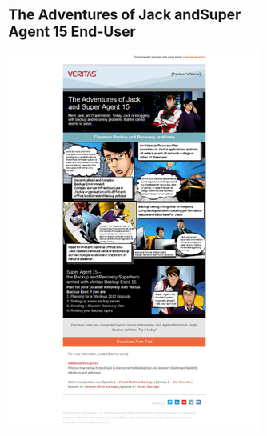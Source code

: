 # The Adventures of Jack andSuper Agent 15 End-User
![alt tag](https://github.com/gbjack/The-Adventures-of-Jack-and-Super-Agent-15-End-User/blob/master/images/preview.jpg)

